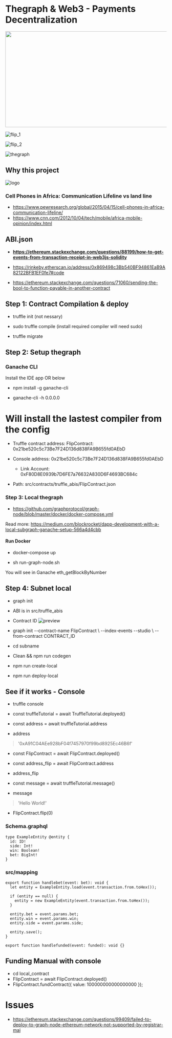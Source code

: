 # Thegraph & Web3 - Payments Decentralization

<img src="https://github.com/poboisvert/thegraphWeb3/raw/main/animation.gif" width="800" height="300">

![flip_1](flip_1.png)

![flip_2](flip_2.png)

![thegraph](thegraph.png)

## Why this project

![logo](TheGraph_logo.png)

### Cell Phones in Africa: Communication Lifeline vs land line

- https://www.pewresearch.org/global/2015/04/15/cell-phones-in-africa-communication-lifeline/
- https://www.cnn.com/2012/10/04/tech/mobile/africa-mobile-opinion/index.html

## ABI.json

- **https://ethereum.stackexchange.com/questions/88199/how-to-get-events-from-transaction-receipt-in-web3js-solidity**

- https://rinkeby.etherscan.io/address/0x869498c3Bb540BF94861EaB9A82122BFB1EF0fe7#code

- https://ethereum.stackexchange.com/questions/71060/sending-the-bool-to-function-payable-in-another-contract

## Step 1: Contract Compilation & deploy

- truffle init (not nessary)

- sudo truffle compile (install required compiler will need sudo)

- truffle migrate

## Step 2: Setup thegraph

### Ganache CLI

Install the IDE app OR below

- npm install -g ganache-cli

- ganache-cli -h 0.0.0.0

# Will install the lastest compiler from the config

- Truffle contract address: FlipContract: 0x21be520c5c73Be7F24D136d838FA9B655fd0AEbD
- Console address: 0x21be520c5c73Be7F24D136d838FA9B655fd0AEbD

  - Link Account: 0xF80D8E0939b7D6FE7a76632A830D6F4693BC684c

- Path: src/contracts/truffle_abis/FlipContract.json

### Step 3: Local thegraph

- https://github.com/graphprotocol/graph-node/blob/master/docker/docker-compose.yml

Read more: https://medium.com/blockrocket/dapp-development-with-a-local-subgraph-ganache-setup-566a4d4cbb

#### Run Docker

- docker-compose up

- sh run-graph-node.sh

You will see in Ganache eth_getBlockByNumber

## Step 4: Subnet local

- graph init

- ABI is in src/truffle_abis

- Contract ID
  ![preview](truffle_migrate.png)

- graph init --contract-name FlipContract \ --index-events --studio \ --from-contract CONTRACT_ID
- cd subname
- Clean && npm run codegen
- npm run create-local
- npm run deploy-local

## See if it works - Console

- truffle console

- const truffleTutorial = await TruffleTutorial.deployed()

- const address = await truffleTutorial.address

- address

> '0xA91C04AEe928bF04f7457970f99bd8925Ec46B6f'

- const FlipContract = await FlipContract.deployed()

- const address_flip = await FlipContract.address

- address_flip

- const message = await truffleTutorial.message()

- message

> 'Hello World!'

- FlipContract.flip(0)

### Schema.graphql

```
type ExampleEntity @entity {
  id: ID!
  side: Int!
  win: Boolean!
  bet: BigInt!
}

```

### src/mapping

```
export function handlebet(event: bet): void {
  let entity = ExampleEntity.load(event.transaction.from.toHex());

  if (entity == null) {
    entity = new ExampleEntity(event.transaction.from.toHex());
  }

  entity.bet = event.params.bet;
  entity.win = event.params.win;
  entity.side = event.params.side;

  entity.save();
}

export function handlefunded(event: funded): void {}
```

## Funding Manual with console

- cd local_contract
- FlipContract = await FlipContract.deployed()
- FlipContract.fundContract({ value: 100000000000000000 });

# Issues

- https://ethereum.stackexchange.com/questions/99409/failed-to-deploy-to-graph-node-ethereum-network-not-supported-by-registrar-mai
